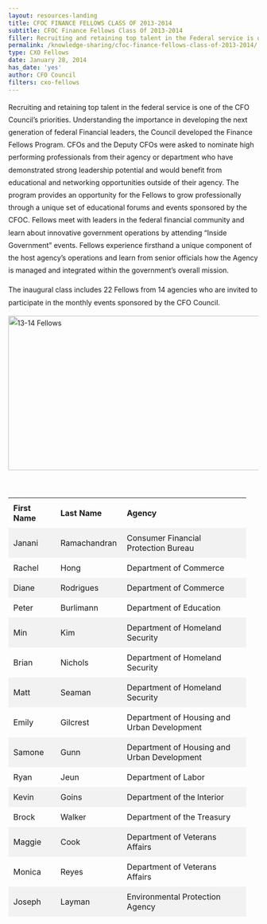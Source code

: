 ```yaml
---
layout: resources-landing
title: CFOC FINANCE FELLOWS CLASS OF 2013-2014
subtitle: CFOC Finance Fellows Class Of 2013-2014
filler: Recruiting and retaining top talent in the Federal service is one of the CFO Council’s priorities. Understanding the importance in developing the next generation of Federal Financial leaders, the Council developed the Finance Fellows Program.
permalink: /knowledge-sharing/cfoc-finance-fellows-class-of-2013-2014/
type: CXO Fellows
date: January 28, 2014
has_date: 'yes'
author: CFO Council 
filters: cxo-fellows
---
```


<div style="line-height: 1.8em;margin-bottom: 80px; display: block">

<style type="text/css">
        			table {
        			    width: 95%;
                        margin-bottom: 20px;
                        max-width: 100%;
                        background-color: transparent;
                        border-collapse: collapse;
                        border-spacing: 0;
                    }
        	
                 
                    tr:nth-child(even) {background-color: #f2f2f2;}
        
        th, td {
          padding: 10px;
          text-align: left;
        }
 </style>
 
 
<p>Recruiting and retaining top talent in the federal service is one of the CFO Council’s priorities. Understanding the importance in developing the next generation of federal Financial leaders, the Council developed the Finance Fellows Program. CFOs and the Deputy CFOs were asked to nominate high performing professionals from their agency or department who have demonstrated strong leadership potential and would benefit from educational and networking opportunities outside of their agency. The program provides an opportunity for the Fellows to grow professionally through a unique set of educational forums and events sponsored by the CFOC. Fellows meet with leaders in the federal financial community and learn about innovative government operations by attending “Inside Government” events. Fellows experience firsthand a unique component of the host agency’s operations and learn from senior officials how the Agency is managed and integrated within the government’s overall mission.</p>
<p>The inaugural class includes 22 Fellows from 14 agencies who are invited to participate in the monthly events sponsored by the CFO Council.</p>
<p><img src="{{ site.baseurl }}/wp-content/uploads/2016/02/13-14-Fellows.jpg" alt="13-14 Fellows" width="911" height="310" sizes="(max-width: 911px) 100vw, 911px"></p>
<p>&nbsp;</p>
<table  style="height: 845px;" border="0" width="653" cellspacing="5" cellpadding="5">
        <tr>
            <th>First Name</th>
            <th>Last Name</th>
            <th>Agency</th>
        </tr>
<tr>
<td>Janani</td>
<td>Ramachandran</td>
<td>Consumer Financial Protection Bureau</td>
</tr>
<tr>
<td>Rachel</td>
<td>Hong</td>
<td>Department of Commerce</td>
</tr>
<tr>
<td>Diane</td>
<td>Rodrigues</td>
<td>Department of Commerce</td>
</tr>
<tr>
<td>Peter</td>
<td>Burlimann</td>
<td>Department of Education</td>
</tr>
<tr>
<td>Min</td>
<td>Kim</td>
<td>Department of Homeland Security</td>
</tr>
<tr>
<td>Brian</td>
<td>Nichols</td>
<td>Department of Homeland Security</td>
</tr>
<tr>
<td>Matt</td>
<td>Seaman</td>
<td>Department of Homeland Security</td>
</tr>
<tr>
<td>Emily</td>
<td>Gilcrest</td>
<td>Department of Housing and Urban Development</td>
</tr>
<tr>
<td>Samone</td>
<td>Gunn</td>
<td>Department of Housing and Urban Development</td>
</tr>
<tr>
<td>Ryan</td>
<td>Jeun</td>
<td>Department of Labor</td>
</tr>
<tr>
<td>Kevin</td>
<td>Goins</td>
<td>Department of the Interior</td>
</tr>
<tr>
<td>Brock</td>
<td>Walker</td>
<td>Department of the Treasury</td>
</tr>
<tr>
<td>Maggie</td>
<td>Cook</td>
<td>Department of Veterans Affairs</td>
</tr>
<tr>
<td>Monica</td>
<td>Reyes</td>
<td>Department of Veterans Affairs</td>
</tr>
<tr>
<td>Joseph</td>
<td>Layman</td>
<td>Environmental Protection Agency</td>
</tr>
<tr>
<td>Zeb</td>
<td>Agbanyim</td>
<td>National Aeronautics and Space Administration</td>
</tr>
<tr>
<td>Melissa</td>
<td>Brown</td>
<td>National Parks Service</td>
</tr>
<tr>
<td>Linda</td>
<td>Yee</td>
<td>Nuclear Regulatory Commission</td>
</tr>
<tr>
<td>Rebecca</td>
<td>Harcum</td>
<td>Social Security Administration</td>
</tr>
<tr>
<td>Robert</td>
<td>Schuster</td>
<td>Social Security Administration</td>
</tr>
</table>
<p>&nbsp;</p>
<p>&nbsp;</p>
		</div>